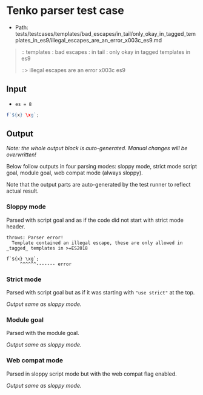 # Tenko parser test case

- Path: tests/testcases/templates/bad_escapes/in_tail/only_okay_in_tagged_templates_in_es9/illegal_escapes_are_an_error_x003c_es9.md

> :: templates : bad escapes : in tail : only okay in tagged templates in es9
>
> ::> illegal escapes are an error x003c es9

## Input

- `es = 8`

`````js
f`${x} \xg`;
`````

## Output

_Note: the whole output block is auto-generated. Manual changes will be overwritten!_

Below follow outputs in four parsing modes: sloppy mode, strict mode script goal, module goal, web compat mode (always sloppy).

Note that the output parts are auto-generated by the test runner to reflect actual result.

### Sloppy mode

Parsed with script goal and as if the code did not start with strict mode header.

`````
throws: Parser error!
  Template contained an illegal escape, these are only allowed in _tagged_ templates in >=ES2018

f`${x} \xg`;
     ^^^^^^------- error
`````

### Strict mode

Parsed with script goal but as if it was starting with `"use strict"` at the top.

_Output same as sloppy mode._

### Module goal

Parsed with the module goal.

_Output same as sloppy mode._

### Web compat mode

Parsed in sloppy script mode but with the web compat flag enabled.

_Output same as sloppy mode._
